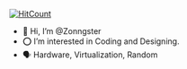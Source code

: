   [![HitCount](https://hits.dwyl.com/Zonngster/Zonngster/Zonngster.svg?style=flat-square)](http://hits.dwyl.com/Zonngster/Zonngster/Zonngster)
- 👋 Hi, I’m @Zonngster
- ⭕ I’m interested in Coding and Designing.
- 🗣️ Hardware, Virtualization, Random
